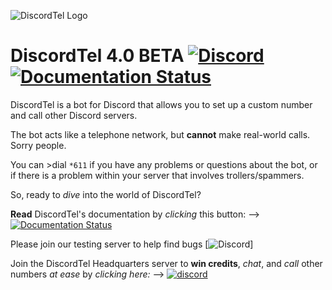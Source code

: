 ![DiscordTel Logo](../old-v1/discordtel.png)
# DiscordTel 4.0 BETA [![Discord](https://img.shields.io/badge/Discord-Support_Server-7289DA.svg)](https://discord.gg/RN7pxrB) [![Documentation Status](https://readthedocs.org/projects/discordtel/badge/?version=latest)](http://discordtel.austinhuang.me/en/latest/)

DiscordTel is a bot for Discord that allows you to set up a custom number and call other Discord servers.

The bot acts like a telephone network, but **cannot** make real-world calls. Sorry people.

You can >dial `*611` if you have any problems or questions about the bot, or if there is a problem within your server that involves trollers/spammers.

So, ready to *dive* into the world of DiscordTel?

**Read** DiscordTel's documentation by *clicking* this button: --> [![Documentation Status](https://readthedocs.org/projects/discordtel/badge/?version=latest)](http://discordtel.austinhuang.me/en/latest)

Please join our testing server to help find bugs [![Discord](https://img.shields.io/badge/Discord-Test%20server-7289DA)]

Join the DiscordTel Headquarters server to **win credits**, *chat*, and *call* other numbers *at ease* by *clicking here:* --> [![discord](https://img.shields.io/badge/Discord-Support_Server-7289DA.svg)](https://discord.gg/RN7pxrB)
